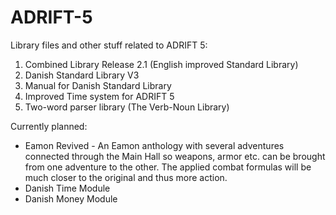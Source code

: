 # ADRIFT-5
Library files and other stuff related to ADRIFT 5:
1. Combined Library Release 2.1 (English improved Standard Library)
2. Danish Standard Library V3
3. Manual for Danish Standard Library
4. Improved Time system for ADRIFT 5
5. Two-word parser library (The Verb-Noun Library)

Currently planned:
* Eamon Revived - An Eamon anthology with several adventures connected through the Main Hall so weapons, armor etc. can be brought from one adventure to the other. The applied combat formulas will be much closer to the original and thus more action.
* Danish Time Module
* Danish Money Module
